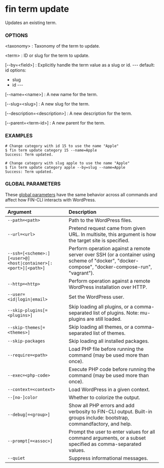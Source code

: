 # fin term update

Updates an existing term.

### OPTIONS

&lt;taxonomy&gt;
: Taxonomy of the term to update.

&lt;term&gt;
: ID or slug for the term to update.

[\--by=&lt;field&gt;]
: Explicitly handle the term value as a slug or id.
\---
default: id
options:
  - slug
  - id
\---

[\--name=&lt;name&gt;]
: A new name for the term.

[\--slug=&lt;slug&gt;]
: A new slug for the term.

[\--description=&lt;description&gt;]
: A new description for the term.

[\--parent=&lt;term-id&gt;]
: A new parent for the term.

### EXAMPLES

    # Change category with id 15 to use the name "Apple"
    $ fin term update category 15 --name=Apple
    Success: Term updated.

    # Change category with slug apple to use the name "Apple"
    $ fin term update category apple --by=slug --name=Apple
    Success: Term updated.

### GLOBAL PARAMETERS

These [global parameters](https://make.wordpress.org/cli/handbook/config/) have the same behavior across all commands and affect how FIN-CLI interacts with WordPress.

| **Argument**    | **Description**              |
|:----------------|:-----------------------------|
| `--path=<path>` | Path to the WordPress files. |
| `--url=<url>` | Pretend request came from given URL. In multisite, this argument is how the target site is specified. |
| `--ssh=[<scheme>:][<user>@]<host\|container>[:<port>][<path>]` | Perform operation against a remote server over SSH (or a container using scheme of "docker", "docker-compose", "docker-compose-run", "vagrant"). |
| `--http=<http>` | Perform operation against a remote WordPress installation over HTTP. |
| `--user=<id\|login\|email>` | Set the WordPress user. |
| `--skip-plugins[=<plugins>]` | Skip loading all plugins, or a comma-separated list of plugins. Note: mu-plugins are still loaded. |
| `--skip-themes[=<themes>]` | Skip loading all themes, or a comma-separated list of themes. |
| `--skip-packages` | Skip loading all installed packages. |
| `--require=<path>` | Load PHP file before running the command (may be used more than once). |
| `--exec=<php-code>` | Execute PHP code before running the command (may be used more than once). |
| `--context=<context>` | Load WordPress in a given context. |
| `--[no-]color` | Whether to colorize the output. |
| `--debug[=<group>]` | Show all PHP errors and add verbosity to FIN-CLI output. Built-in groups include: bootstrap, commandfactory, and help. |
| `--prompt[=<assoc>]` | Prompt the user to enter values for all command arguments, or a subset specified as comma-separated values. |
| `--quiet` | Suppress informational messages. |
